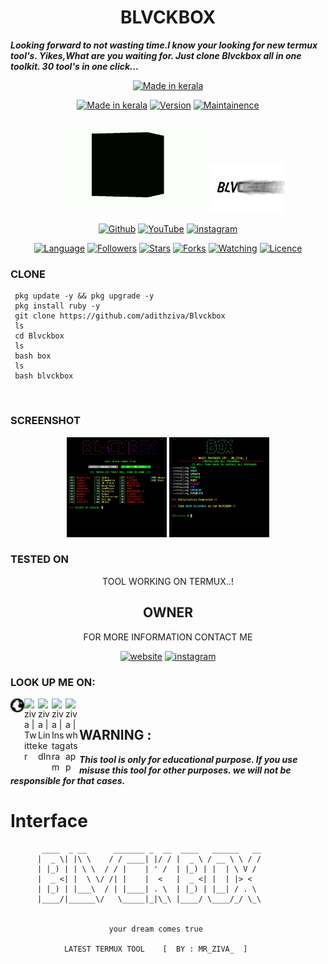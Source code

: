 <h1 align="center">BLVCKBOX</h1>

***Looking forward to not wasting time.I know your looking for new termux tool's. Yikes,What are you waiting for. Just clone Blvckbox all in one toolkit. 30 tool's in one click...***


<p align="center">
<a href="https://github.com/adithziva"><img title="Made in kerala" src="https://img.shields.io/badge/MADE%20IN-INDIA-SCRIPT?colorA=%23ff8100&colorB=%23017e40&colorC=%23ff0000&style=for-the-badge"></a>
</p>
<p align="center">
<a href="https://github.com/adithziva"><img title="Made in kerala" src="https://img.shields.io/badge/TOOL-BOX-green"></a>
<a href="https://github.com/adithziva"><img title="Version" src="https://img.shields.io/badge/Version-1.0-green.svg?style=flat-square"></a>
<a href="https://github.com/adithziva"><img title="Maintainence" src="https://img.shields.io/badge/updated%3F-yes-green.svg"></a>
</p>

<p align="center">
<a href="http://github.com/adithziva"><img title="IMG" src="img/3.gif" width="250" height="150"></a>
<a href="http://github.com/adithziva"><img title="IMG" src="img/4.gif" width="120" height="80"></a>
</p>

<p align="center">
<a href="https://github.com/adithziva"><img title="Github" src="https://img.shields.io/badge/BLVCK-HACKER-brightgreen?style=for-the-badge&logo=github"></a>
<a href="#"><img title="YouTube" src="https://img.shields.io/badge/YouTube-BLVCK HACKER-red?style=for-the-badge&logo=Youtube"></a>
<a href="https://instagram.com/mr_ziva_"><img title="instagram" src="https://img.shields.io/badge/InstaGram-chat on-brightgreen?style=for-the-badge&logo=instagram"></a>
</p>
<p align="center">
<a href="https://github.com/adithziva"><img title="Language" src="https://img.shields.io/badge/Made%20with-Bash-1f425f.svg?v=100"></a>
<a href="https://instagram.com/mr_ziva_"><img title="Followers" src="https://img.shields.io/github/followers/adithziva?color=blue&style=flat-square"></a>
<a href="https://github.com/adithziva"><img title="Stars" src="https://img.shields.io/github/stars/adithziva/Blvckbox?color=red&style=flat-square"></a>
<a href="https://github.com/adithziva"><img title="Forks" src="https://img.shields.io/github/forks/adithziva/Blvckbox?color=red&style=flat-square"></a>
<a href="https://github.com/adithziva"><img title="Watching" src="https://img.shields.io/github/watchers/adithziva/Blvckbox?label=Watchers&color=blue&style=flat-square"></a>
<a href="https://github.com/adithziva/Blvckbox/blob/main/LICENSE"><img title="Licence" src="https://img.shields.io/badge/MIT-LICIENCE-blue.svg"></a>
</p>


### CLONE
```
 pkg update -y && pkg upgrade -y
 pkg install ruby -y
 git clone https://github.com/adithziva/Blvckbox
 ls
 cd Blvckbox
 ls
 bash box
 ls
 bash blvckbox
```
</br>


### SCREENSHOT
<p align="center">
<a href="http://github.com/adithziva"><img title="IMG" src="img/5.jpg" width="160" height="160"></a>
<a href="http://github.com/adithziva"><img title="IMG" src="img/6.jpg" width="160" height="160"></a>
</P>

### TESTED ON
<p align="center">TOOL WORKING ON TERMUX..!</p>



<h2 align="center">OWNER</h2>
<p align="center">FOR MORE INFORMATION CONTACT ME</p>


<p align="center">
<a href="https://blvcksec.ml"><img title="website" src="https://img.shields.io/badge/MY%20-Website-brightgreen"></a>
<a href="https://instagram.com/mr_ziva_"><img title="instagram" src="https://img.shields.io/badge/MY%20-INSTAGRAM-orange"></a>
</p>

### LOOK UP ME ON:

[<img align="left" alt="blvcksec.com" width="22px" src="https://raw.githubusercontent.com/iconic/open-iconic/master/svg/globe.svg" />][website]
[<img align="left" alt="ziva | Twitter" width="22px" src="https://cdn.jsdelivr.net/npm/simple-icons@v3/icons/twitter.svg" />][twitter]
[<img align="left" alt="ziva | LinkedIn" width="22px" src="https://cdn.jsdelivr.net/npm/simple-icons@v3/icons/linkedin.svg" />][linkedin]
[<img align="left" alt="ziva | Instagram" width="22px" src="https://cdn.jsdelivr.net/npm/simple-icons@v3/icons/instagram.svg" />][instagram]
[<img align="left" alt="ziva | whatsapp" width="22px" src="https://cdn.jsdelivr.net/npm/simple-icons@v3/icons/whatsapp.svg" />][whatsapp]

<br/>

[website]: http://blvcksec.ml
[twitter]: https://twitter.com/adithziva?s=09
[instagram]: https://instagram.com/mr_ziva_
[linkedin]: #
[whatsapp]: #

## WARNING : 

***This tool is only for educational purpose. If you use misuse this tool for other purposes. we will not be responsible for that cases.***

# Interface

           ____  _ __      _______ _  __  ____   ______   __
          |  _ \| |\ \    / / ____| |/ / |  _ \ / __ \ \ / /
          | |_) | | \ \  / / |    | ' /  | |_) | |  | \ V /
          |  _ <| |  \ \/ /| |    |  <   |  _ <| |  | |> <
          | |_) | |___\  / | |____| . \  | |_) | |__| / . \
          |____/|______\/   \_____|_|\_\ |____/ \____/_/ \_\


                          your dream comes true

                LATEST TERMUX TOOL    [  BY : MR_ZIVA_  ]
  
